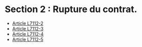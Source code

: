 # Section 2 : Rupture du contrat.

* [Article L7112-2](./LEGIARTI000018764983.md)
* [Article L7112-3](./LEGIARTI000018764987.md)
* [Article L7112-4](./LEGIARTI000018764989.md)
* [Article L7112-5](./LEGIARTI000006904521.md)
